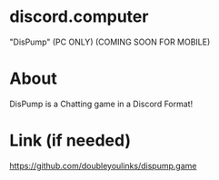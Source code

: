 # discord.computer
"DisPump" (PC ONLY) (COMING SOON FOR MOBILE)

# About
DisPump is a Chatting game in a Discord Format!

# Link (if needed)
https://github.com/doubleyoulinks/dispump.game
